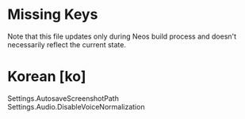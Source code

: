 # Missing Keys
Note that this file updates only during Neos build process and doesn't necessarily reflect the current state.

# Korean [ko]
Settings.AutosaveScreenshotPath  
Settings.Audio.DisableVoiceNormalization  


